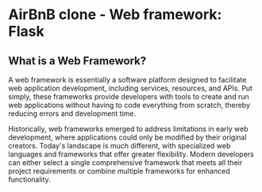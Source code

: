 # AirBnB clone - Web framework: Flask

## What is a Web Framework?

A web framework is essentially a software platform designed to facilitate web application development, including services, resources, and APIs. Put simply, these frameworks provide developers with tools to create and run web applications without having to code everything from scratch, thereby reducing errors and development time.

Historically, web frameworks emerged to address limitations in early web development, where applications could only be modified by their original creators. Today's landscape is much different, with specialized web languages and frameworks that offer greater flexibility. Modern developers can either select a single comprehensive framework that meets all their project requirements or combine multiple frameworks for enhanced functionality.
